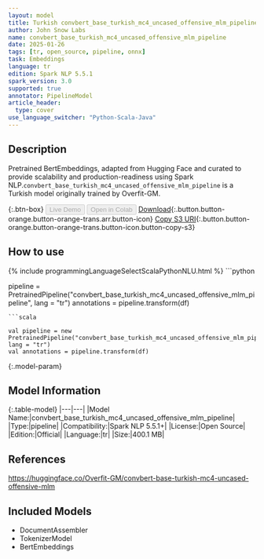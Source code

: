 ```yaml
---
layout: model
title: Turkish convbert_base_turkish_mc4_uncased_offensive_mlm_pipeline pipeline BertEmbeddings from Overfit-GM
author: John Snow Labs
name: convbert_base_turkish_mc4_uncased_offensive_mlm_pipeline
date: 2025-01-26
tags: [tr, open_source, pipeline, onnx]
task: Embeddings
language: tr
edition: Spark NLP 5.5.1
spark_version: 3.0
supported: true
annotator: PipelineModel
article_header:
  type: cover
use_language_switcher: "Python-Scala-Java"
---
```


## Description

Pretrained BertEmbeddings, adapted from Hugging Face and curated to provide scalability and production-readiness using Spark NLP.`convbert_base_turkish_mc4_uncased_offensive_mlm_pipeline` is a Turkish model originally trained by Overfit-GM.

{:.btn-box}
<button class="button button-orange" disabled>Live Demo</button>
<button class="button button-orange" disabled>Open in Colab</button>
[Download](https://s3.amazonaws.com/auxdata.johnsnowlabs.com/public/models/convbert_base_turkish_mc4_uncased_offensive_mlm_pipeline_tr_5.5.1_3.0_1737861972035.zip){:.button.button-orange.button-orange-trans.arr.button-icon}
[Copy S3 URI](s3://auxdata.johnsnowlabs.com/public/models/convbert_base_turkish_mc4_uncased_offensive_mlm_pipeline_tr_5.5.1_3.0_1737861972035.zip){:.button.button-orange.button-orange-trans.button-icon.button-copy-s3}

## How to use



<div class="tabs-box" markdown="1">
{% include programmingLanguageSelectScalaPythonNLU.html %}
```python

pipeline = PretrainedPipeline("convbert_base_turkish_mc4_uncased_offensive_mlm_pipeline", lang = "tr")
annotations =  pipeline.transform(df)   

```
```scala

val pipeline = new PretrainedPipeline("convbert_base_turkish_mc4_uncased_offensive_mlm_pipeline", lang = "tr")
val annotations = pipeline.transform(df)

```
</div>

{:.model-param}
## Model Information

{:.table-model}
|---|---|
|Model Name:|convbert_base_turkish_mc4_uncased_offensive_mlm_pipeline|
|Type:|pipeline|
|Compatibility:|Spark NLP 5.5.1+|
|License:|Open Source|
|Edition:|Official|
|Language:|tr|
|Size:|400.1 MB|

## References

https://huggingface.co/Overfit-GM/convbert-base-turkish-mc4-uncased-offensive-mlm

## Included Models

- DocumentAssembler
- TokenizerModel
- BertEmbeddings